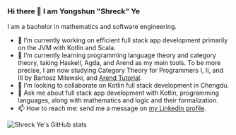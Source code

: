 ### Hi there 👋 I am Yongshun "Shreck" Ye
I am a bachelor in mathematics and software engineering.
<!--
**ShreckYe/ShreckYe** is a ✨ _special_ ✨ repository because its `README.md` (this file) appears on your GitHub profile.

Here are some ideas to get you started:
-->

- 🔭 I’m currently working on efficient full stack app development primarily on the JVM with Kotlin and Scala.
- 🌱 I’m currently learning programming language theory and category theory, taking Haskell, Agda, and Arend as my main tools. To be more precise, I am now studying Category Theory for Programmers I, II, and III by Bartosz Milewski, and [Arend Tutorial](https://arend-lang.github.io/documentation/tutorial).
- 👯 I’m looking to collaborate on Kotlin full stack development in Chengdu.
- 💬 Ask me about full stack app development with Kotlin, programming languages, along with mathematics and logic and their formalization.
- 📫 How to reach me: send me a message on [my LinkedIn profile](https://www.linkedin.com/in/shreckye/).

![Shreck Ye's GitHub stats](https://github-readme-stats.vercel.app/api?username=ShreckYe&count_private=true&show_icons=true)
